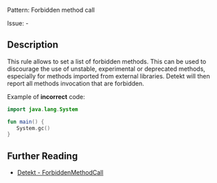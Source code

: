 Pattern: Forbidden method call

Issue: -

## Description

This rule allows to set a list of forbidden methods. This can be used to discourage the use of unstable, experimental or deprecated methods, especially for methods imported from external libraries. Detekt will then report all methods invocation that are forbidden.

Example of **incorrect** code:

```kotlinimport java.lang.System
fun main() {   System.gc()}```

## Further Reading

* [Detekt - ForbiddenMethodCall](https://detekt.github.io/detekt/style.html#forbiddenmethodcall)